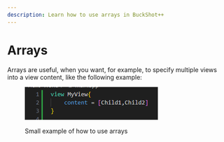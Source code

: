 ```yaml
---
description: Learn how to use arrays in BuckShot++
---
```


# Arrays

Arrays are useful, when you want, for example, to specify multiple views into a view content, like the following example:

<figure><img src="../.gitbook/assets/image (1).png" alt=""><figcaption><p>Small example of how to use arrays</p></figcaption></figure>
